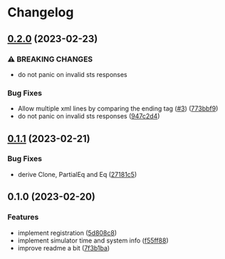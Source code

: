 # Changelog

## [0.2.0](https://github.com/NyCodeGHG/stellwerksim-rs/compare/v0.1.1...v0.2.0) (2023-02-23)


### ⚠ BREAKING CHANGES

* do not panic on invalid sts responses

### Bug Fixes

* Allow multiple xml lines by comparing the ending tag ([#3](https://github.com/NyCodeGHG/stellwerksim-rs/issues/3)) ([773bbf9](https://github.com/NyCodeGHG/stellwerksim-rs/commit/773bbf96833e4c76e5f042a35fd07a85cb540099))
* do not panic on invalid sts responses ([947c2d4](https://github.com/NyCodeGHG/stellwerksim-rs/commit/947c2d43acf76d4fa046765964d321d4b57f9b1f))

## [0.1.1](https://github.com/NyCodeGHG/stellwerksim-rs/compare/v0.1.0...v0.1.1) (2023-02-21)


### Bug Fixes

* derive Clone, PartialEq and Eq ([27181c5](https://github.com/NyCodeGHG/stellwerksim-rs/commit/27181c5b092afc68dc66993d5f64692d6dfbc51f))

## 0.1.0 (2023-02-20)


### Features

* implement registration ([5d808c8](https://github.com/NyCodeGHG/stellwerksim-rs/commit/5d808c8a2b2af3bf5fa1ee893ff258c9a5659418))
* implement simulator time and system info ([f55ff88](https://github.com/NyCodeGHG/stellwerksim-rs/commit/f55ff8889845048db5b6cf73ca2a908e32e1a827))
* improve readme a bit ([7f3b1ba](https://github.com/NyCodeGHG/stellwerksim-rs/commit/7f3b1ba4600470595338e4223c7ef1881d1fe2fd))
